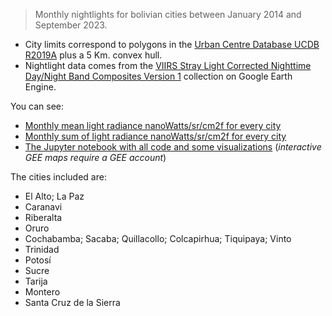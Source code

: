 > Monthly nightlights for bolivian cities between January 2014 and September 2023.

- City limits correspond to polygons in the [Urban Centre Database UCDB R2019A](https://ghsl.jrc.ec.europa.eu/ghs_stat_ucdb2015mt_r2019a.php) plus a 5 Km. convex hull.
- Nightlight data comes from the [VIIRS Stray Light Corrected Nighttime Day/Night Band Composites Version 1](https://developers.google.com/earth-engine/datasets/catalog/NOAA_VIIRS_DNB_MONTHLY_V1_VCMSLCFG) collection on Google Earth Engine.

You can see:

- [Monthly mean light radiance nanoWatts/sr/cm2f for every city](outputs/ciudades_mean_light.csv)
- [Monthly sum of light radiance nanoWatts/sr/cm2f for every city](outputs/ciudades_sum_light.csv)
- [The Jupyter notebook with all code and some visualizations](nightlights.ipynb) (*interactive GEE maps require a GEE account*)

The cities included are:

- El Alto; La Paz
- Caranavi
- Riberalta
- Oruro
- Cochabamba; Sacaba; Quillacollo; Colcapirhua; Tiquipaya; Vinto
- Trinidad
- Potosí
- Sucre
- Tarija
- Montero
- Santa Cruz de la Sierra

